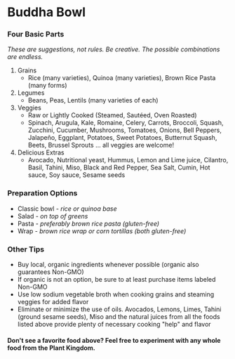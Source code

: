 # Buddha Bowl

### Four Basic Parts
*These are suggestions, not rules. Be creative. The possible combinations are endless.*

1. Grains
   * Rice (many varieties), Quinoa (many varieties), Brown Rice Pasta (many forms)
2. Legumes
   * Beans, Peas, Lentils (many varieties of each)
3. Veggies
   * Raw or Lightly Cooked (Steamed, Sautéed, Oven Roasted)
   * Spinach, Arugula, Kale, Romaine, Celery, Carrots, Broccoli, Squash, Zucchini, Cucumber, Mushrooms, Tomatoes, Onions, Bell Peppers, Jalapeño, Eggplant, Potatoes, Sweet Potatoes, Butternut Squash, Beets, Brussel Sprouts ... all veggies are welcome!
4. Delicious Extras
   * Avocado, Nutritional yeast, Hummus, Lemon and Lime juice, Cilantro, Basil, Tahini, Miso, Black and Red Pepper, Sea Salt, Cumin, Hot sauce, Soy sauce, Sesame seeds

### Preparation Options
  * Classic bowl - *rice or quinoa base*
  * Salad - *on top of greens*
  * Pasta - *preferably brown rice pasta (gluten-free)*
  * Wrap - *brown rice wrap or corn tortillas (both gluten-free)*

### Other Tips
  * Buy local, organic ingredients whenever possible (organic also guarantees Non-GMO)
  * If organic is not an option, be sure to at least purchase items labeled Non-GMO
  * Use low sodium vegetable broth when cooking grains and steaming veggies for added flavor
  * Eliminate or minimize the use of oils.  Avocados, Lemons, Limes, Tahini (ground sesame seeds), Miso and the natural juices from all the foods listed above provide plenty of necessary cooking "help" and flavor

#### Don't see a favorite food above? Feel free to experiment with any whole food from the Plant Kingdom.
